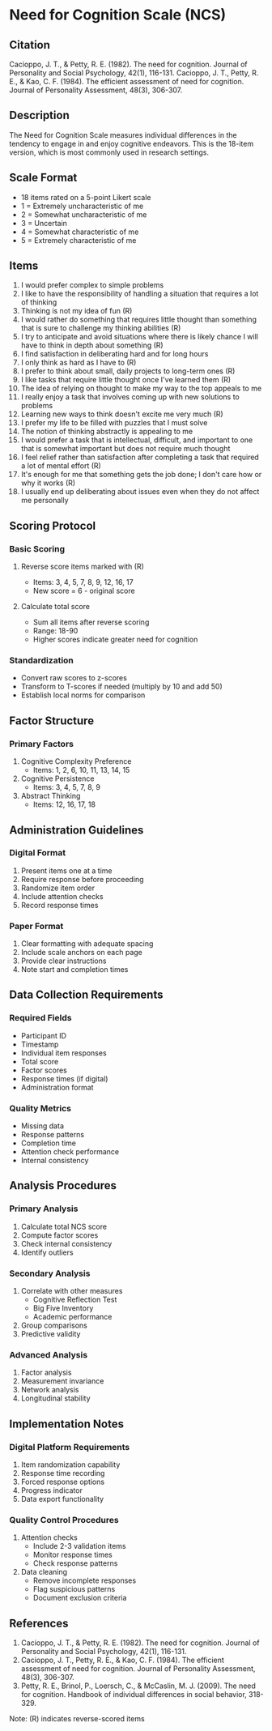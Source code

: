# Need for Cognition Scale (NCS)

## Citation

Cacioppo, J. T., & Petty, R. E. (1982). The need for cognition. Journal of Personality and Social Psychology, 42(1), 116-131.
Cacioppo, J. T., Petty, R. E., & Kao, C. F. (1984). The efficient assessment of need for cognition. Journal of Personality Assessment, 48(3), 306-307.

## Description

The Need for Cognition Scale measures individual differences in the tendency to engage in and enjoy cognitive endeavors. This is the 18-item version, which is most commonly used in research settings.

## Scale Format

- 18 items rated on a 5-point Likert scale
- 1 = Extremely uncharacteristic of me
- 2 = Somewhat uncharacteristic of me
- 3 = Uncertain
- 4 = Somewhat characteristic of me
- 5 = Extremely characteristic of me

## Items

1. I would prefer complex to simple problems
2. I like to have the responsibility of handling a situation that requires a lot of thinking
3. Thinking is not my idea of fun (R)
4. I would rather do something that requires little thought than something that is sure to challenge my thinking abilities (R)
5. I try to anticipate and avoid situations where there is likely chance I will have to think in depth about something (R)
6. I find satisfaction in deliberating hard and for long hours
7. I only think as hard as I have to (R)
8. I prefer to think about small, daily projects to long-term ones (R)
9. I like tasks that require little thought once I've learned them (R)
10. The idea of relying on thought to make my way to the top appeals to me
11. I really enjoy a task that involves coming up with new solutions to problems
12. Learning new ways to think doesn't excite me very much (R)
13. I prefer my life to be filled with puzzles that I must solve
14. The notion of thinking abstractly is appealing to me
15. I would prefer a task that is intellectual, difficult, and important to one that is somewhat important but does not require much thought
16. I feel relief rather than satisfaction after completing a task that required a lot of mental effort (R)
17. It's enough for me that something gets the job done; I don't care how or why it works (R)
18. I usually end up deliberating about issues even when they do not affect me personally

## Scoring Protocol

### Basic Scoring
1. Reverse score items marked with (R)
   - Items: 3, 4, 5, 7, 8, 9, 12, 16, 17
   - New score = 6 - original score

2. Calculate total score
   - Sum all items after reverse scoring
   - Range: 18-90
   - Higher scores indicate greater need for cognition

### Standardization
- Convert raw scores to z-scores
- Transform to T-scores if needed (multiply by 10 and add 50)
- Establish local norms for comparison

## Factor Structure

### Primary Factors
1. Cognitive Complexity Preference
   - Items: 1, 2, 6, 10, 11, 13, 14, 15
2. Cognitive Persistence
   - Items: 3, 4, 5, 7, 8, 9
3. Abstract Thinking
   - Items: 12, 16, 17, 18

## Administration Guidelines

### Digital Format
1. Present items one at a time
2. Require response before proceeding
3. Randomize item order
4. Include attention checks
5. Record response times

### Paper Format
1. Clear formatting with adequate spacing
2. Include scale anchors on each page
3. Provide clear instructions
4. Note start and completion times

## Data Collection Requirements

### Required Fields
- Participant ID
- Timestamp
- Individual item responses
- Total score
- Factor scores
- Response times (if digital)
- Administration format

### Quality Metrics
- Missing data
- Response patterns
- Completion time
- Attention check performance
- Internal consistency

## Analysis Procedures

### Primary Analysis
1. Calculate total NCS score
2. Compute factor scores
3. Check internal consistency
4. Identify outliers

### Secondary Analysis
1. Correlate with other measures
   - Cognitive Reflection Test
   - Big Five Inventory
   - Academic performance
2. Group comparisons
3. Predictive validity

### Advanced Analysis
1. Factor analysis
2. Measurement invariance
3. Network analysis
4. Longitudinal stability

## Implementation Notes

### Digital Platform Requirements
1. Item randomization capability
2. Response time recording
3. Forced response options
4. Progress indicator
5. Data export functionality

### Quality Control Procedures
1. Attention checks
   - Include 2-3 validation items
   - Monitor response times
   - Check response patterns
2. Data cleaning
   - Remove incomplete responses
   - Flag suspicious patterns
   - Document exclusion criteria

## References

1. Cacioppo, J. T., & Petty, R. E. (1982). The need for cognition. Journal of Personality and Social Psychology, 42(1), 116-131.
2. Cacioppo, J. T., Petty, R. E., & Kao, C. F. (1984). The efficient assessment of need for cognition. Journal of Personality Assessment, 48(3), 306-307.
3. Petty, R. E., Brinol, P., Loersch, C., & McCaslin, M. J. (2009). The need for cognition. Handbook of individual differences in social behavior, 318-329.

Note: (R) indicates reverse-scored items 